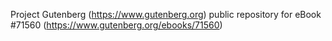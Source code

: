 Project Gutenberg (https://www.gutenberg.org) public repository
for eBook #71560 (https://www.gutenberg.org/ebooks/71560)
